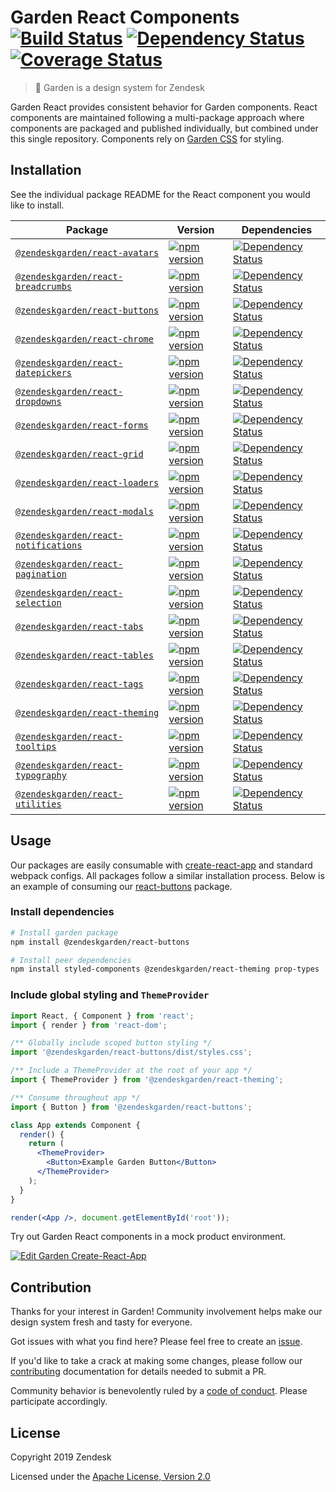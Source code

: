 # Garden React Components [![Build Status](https://img.shields.io/travis/zendeskgarden/react-components/master.svg?style=flat-square)](https://travis-ci.org/zendeskgarden/react-components) [![Dependency Status](https://img.shields.io/david/dev/zendeskgarden/react-components.svg?style=flat-square)](https://david-dm.org/zendeskgarden/react-components?type=dev) [![Coverage Status](https://img.shields.io/coveralls/github/zendeskgarden/react-components/master.svg?style=flat-square)](https://coveralls.io/github/zendeskgarden/react-components) <!-- markdownlint-disable -->

<!-- markdownlint-enable -->

> :seedling: Garden is a design system for Zendesk

Garden React provides consistent behavior for Garden components.
React components are maintained following a multi-package approach where
components are packaged and published individually, but combined under
this single repository. Components rely on [Garden
CSS](https://github.com/zendeskgarden/css-components) for styling.

## Installation

See the individual package README for the React component you would like
to install.

| Package                                                        | Version                                                             | Dependencies                                                                           |
| -------------------------------------------------------------- | ------------------------------------------------------------------- | -------------------------------------------------------------------------------------- |
| [`@zendeskgarden/react-avatars`](packages/avatars)             | [![npm version][avatars npm version]][avatars npm link]             | [![Dependency Status][avatars dependency status]][avatars dependency link]             |
| [`@zendeskgarden/react-breadcrumbs`](packages/breadcrumbs)     | [![npm version][breadcrumbs npm version]][breadcrumbs npm link]     | [![Dependency Status][breadcrumbs dependency status]][breadcrumbs dependency link]     |
| [`@zendeskgarden/react-buttons`](packages/buttons)             | [![npm version][buttons npm version]][buttons npm link]             | [![Dependency Status][buttons dependency status]][buttons dependency link]             |
| [`@zendeskgarden/react-chrome`](packages/chrome)               | [![npm version][chrome npm version]][chrome npm link]               | [![Dependency Status][chrome dependency status]][chrome dependency link]               |
| [`@zendeskgarden/react-datepickers`](packages/datepickers)     | [![npm version][datepickers npm version]][datepickers npm link]     | [![Dependency Status][datepickers dependency status]][datepickers dependency link]     |
| [`@zendeskgarden/react-dropdowns`](packages/dropdowns)         | [![npm version][dropdowns npm version]][dropdowns npm link]         | [![Dependency Status][dropdowns dependency status]][dropdowns dependency link]         |
| [`@zendeskgarden/react-forms`](packages/forms)                 | [![npm version][forms npm version]][forms npm link]                 | [![Dependency Status][forms dependency status]][forms dependency link]                 |
| [`@zendeskgarden/react-grid`](packages/grid)                   | [![npm version][grid npm version]][grid npm link]                   | [![Dependency Status][grid dependency status]][grid dependency link]                   |
| [`@zendeskgarden/react-loaders`](packages/loaders)             | [![npm version][loaders npm version]][loaders npm link]             | [![Dependency Status][loaders dependency status]][loaders dependency link]             |
| [`@zendeskgarden/react-modals`](packages/modals)               | [![npm version][modals npm version]][modals npm link]               | [![Dependency Status][modals dependency status]][modals dependency link]               |
| [`@zendeskgarden/react-notifications`](packages/notifications) | [![npm version][notifications npm version]][notifications npm link] | [![Dependency Status][notifications dependency status]][notifications dependency link] |
| [`@zendeskgarden/react-pagination`](packages/pagination)       | [![npm version][pagination npm version]][pagination npm link]       | [![Dependency Status][pagination dependency status]][pagination dependency link]       |
| [`@zendeskgarden/react-selection`](packages/selection)         | [![npm version][selection npm version]][selection npm link]         | [![Dependency Status][selection dependency status]][selection dependency link]         |
| [`@zendeskgarden/react-tabs`](packages/tabs)                   | [![npm version][tabs npm version]][tabs npm link]                   | [![Dependency Status][tabs dependency status]][tabs dependency link]                   |
| [`@zendeskgarden/react-tables`](packages/tables)               | [![npm version][tables npm version]][tables npm link]               | [![Dependency Status][tables dependency status]][tables dependency link]               |
| [`@zendeskgarden/react-tags`](packages/tags)                   | [![npm version][tags npm version]][tags npm link]                   | [![Dependency Status][tags dependency status]][tags dependency link]                   |
| [`@zendeskgarden/react-theming`](packages/theming)             | [![npm version][theming npm version]][theming npm link]             | [![Dependency Status][theming dependency status]][theming dependency link]             |
| [`@zendeskgarden/react-tooltips`](packages/tooltips)           | [![npm version][tooltips npm version]][tooltips npm link]           | [![Dependency Status][tooltips dependency status]][tooltips dependency link]           |
| [`@zendeskgarden/react-typography`](packages/typography)       | [![npm version][typography npm version]][typography npm link]       | [![Dependency Status][typography dependency status]][typography dependency link]       |
| [`@zendeskgarden/react-utilities`](packages/utilities)         | [![npm version][utilities npm version]][utilities npm link]         | [![Dependency Status][utilities dependency status]][utilities dependency link]         |

[avatars npm version]: https://img.shields.io/npm/v/@zendeskgarden/react-avatars.svg?style=flat-square
[avatars npm link]: https://www.npmjs.com/package/@zendeskgarden/react-avatars
[avatars dependency status]: https://img.shields.io/david/zendeskgarden/react-components.svg?path=packages/avatars&style=flat-square
[avatars dependency link]: https://david-dm.org/zendeskgarden/react-components?path=packages/avatars
[breadcrumbs npm version]: https://img.shields.io/npm/v/@zendeskgarden/react-breadcrumbs.svg?style=flat-square
[breadcrumbs npm link]: https://www.npmjs.com/package/@zendeskgarden/react-breadcrumbs
[breadcrumbs dependency status]: https://img.shields.io/david/zendeskgarden/react-components.svg?path=packages/breadcrumbs&style=flat-square
[breadcrumbs dependency link]: https://david-dm.org/zendeskgarden/react-components?path=packages/breadcrumbs
[buttons npm version]: https://img.shields.io/npm/v/@zendeskgarden/react-buttons.svg?style=flat-square
[buttons npm link]: https://www.npmjs.com/package/@zendeskgarden/react-buttons
[buttons dependency status]: https://img.shields.io/david/zendeskgarden/react-components.svg?path=packages/buttons&style=flat-square
[buttons dependency link]: https://david-dm.org/zendeskgarden/react-components?path=packages/buttons
[chrome npm version]: https://img.shields.io/npm/v/@zendeskgarden/react-chrome.svg?style=flat-square
[chrome npm link]: https://www.npmjs.com/package/@zendeskgarden/react-chrome
[chrome dependency status]: https://img.shields.io/david/zendeskgarden/react-components.svg?path=packages/chrome&style=flat-square
[chrome dependency link]: https://david-dm.org/zendeskgarden/react-components?path=packages/chrome
[datepickers npm version]: https://img.shields.io/npm/v/@zendeskgarden/react-datepickers.svg?style=flat-square
[datepickers npm link]: https://www.npmjs.com/package/@zendeskgarden/react-datepickers
[datepickers dependency status]: https://img.shields.io/david/zendeskgarden/react-components.svg?path=packages/datepickers&style=flat-square
[datepickers dependency link]: https://david-dm.org/zendeskgarden/react-components?path=packages/datepickers
[dropdowns npm version]: https://img.shields.io/npm/v/@zendeskgarden/react-dropdowns.svg?style=flat-square
[dropdowns npm link]: https://www.npmjs.com/package/@zendeskgarden/react-dropdowns
[dropdowns dependency status]: https://img.shields.io/david/zendeskgarden/react-components.svg?path=packages/dropdowns&style=flat-square
[dropdowns dependency link]: https://david-dm.org/zendeskgarden/react-components?path=packages/dropdowns
[forms npm version]: https://img.shields.io/npm/v/@zendeskgarden/react-forms.svg?style=flat-square
[forms npm link]: https://www.npmjs.com/package/@zendeskgarden/react-forms
[forms dependency status]: https://img.shields.io/david/zendeskgarden/react-components.svg?path=packages/forms&style=flat-square
[forms dependency link]: https://david-dm.org/zendeskgarden/react-components?path=packages/forms
[grid npm version]: https://img.shields.io/npm/v/@zendeskgarden/react-grid.svg?style=flat-square
[grid npm link]: https://www.npmjs.com/package/@zendeskgarden/react-grid
[grid dependency status]: https://img.shields.io/david/zendeskgarden/react-components.svg?path=packages/grid&style=flat-square
[grid dependency link]: https://david-dm.org/zendeskgarden/react-components?path=packages/grid
[loaders npm version]: https://img.shields.io/npm/v/@zendeskgarden/react-loaders.svg?style=flat-square
[loaders npm link]: https://www.npmjs.com/package/@zendeskgarden/react-loaders
[loaders dependency status]: https://img.shields.io/david/zendeskgarden/react-components.svg?path=packages/loaders&style=flat-square
[loaders dependency link]: https://david-dm.org/zendeskgarden/react-components?path=packages/loaders
[modals npm version]: https://img.shields.io/npm/v/@zendeskgarden/react-modals.svg?style=flat-square
[modals npm link]: https://www.npmjs.com/package/@zendeskgarden/react-modals
[modals dependency status]: https://img.shields.io/david/zendeskgarden/react-components.svg?path=packages/modals&style=flat-square
[modals dependency link]: https://david-dm.org/zendeskgarden/react-components?path=packages/modals
[notifications npm version]: https://img.shields.io/npm/v/@zendeskgarden/react-notifications.svg?style=flat-square
[notifications npm link]: https://www.npmjs.com/package/@zendeskgarden/react-notifications
[notifications dependency status]: https://img.shields.io/david/zendeskgarden/react-components.svg?path=packages/notifications&style=flat-square
[notifications dependency link]: https://david-dm.org/zendeskgarden/react-components?path=packages/notifications
[pagination npm version]: https://img.shields.io/npm/v/@zendeskgarden/react-pagination.svg?style=flat-square
[pagination npm link]: https://www.npmjs.com/package/@zendeskgarden/react-pagination
[pagination dependency status]: https://img.shields.io/david/zendeskgarden/react-components.svg?path=packages/pagination&style=flat-square
[pagination dependency link]: https://david-dm.org/zendeskgarden/react-components?path=packages/pagination
[selection npm version]: https://img.shields.io/npm/v/@zendeskgarden/react-selection.svg?style=flat-square
[selection npm link]: https://www.npmjs.com/package/@zendeskgarden/react-selection
[selection dependency status]: https://img.shields.io/david/zendeskgarden/react-components.svg?path=packages/selection&style=flat-square
[selection dependency link]: https://david-dm.org/zendeskgarden/react-components?path=packages/selection
[tabs npm version]: https://img.shields.io/npm/v/@zendeskgarden/react-tabs.svg?style=flat-square
[tabs npm link]: https://www.npmjs.com/package/@zendeskgarden/react-tabs
[tabs dependency status]: https://img.shields.io/david/zendeskgarden/react-components.svg?path=packages/tabs&style=flat-square
[tabs dependency link]: https://david-dm.org/zendeskgarden/react-components?path=packages/tabs
[tables npm version]: https://img.shields.io/npm/v/@zendeskgarden/react-tables.svg?style=flat-square
[tables npm link]: https://www.npmjs.com/package/@zendeskgarden/react-tables
[tables dependency status]: https://img.shields.io/david/zendeskgarden/react-components.svg?path=packages/tables&style=flat-square
[tables dependency link]: https://david-dm.org/zendeskgarden/react-components?path=packages/tables
[tags npm version]: https://img.shields.io/npm/v/@zendeskgarden/react-tags.svg?style=flat-square
[tags npm link]: https://www.npmjs.com/package/@zendeskgarden/react-tags
[tags dependency status]: https://img.shields.io/david/zendeskgarden/react-components.svg?path=packages/tags&style=flat-square
[tags dependency link]: https://david-dm.org/zendeskgarden/react-components?path=packages/tags
[theming npm version]: https://img.shields.io/npm/v/@zendeskgarden/react-theming.svg?style=flat-square
[theming npm link]: https://www.npmjs.com/package/@zendeskgarden/react-theming
[theming dependency status]: https://img.shields.io/david/zendeskgarden/react-components.svg?path=packages/theming&style=flat-square
[theming dependency link]: https://david-dm.org/zendeskgarden/react-components?path=packages/theming
[tooltips npm version]: https://img.shields.io/npm/v/@zendeskgarden/react-tooltips.svg?style=flat-square
[tooltips npm link]: https://www.npmjs.com/package/@zendeskgarden/react-tooltips
[tooltips dependency status]: https://img.shields.io/david/zendeskgarden/react-components.svg?path=packages/tooltips&style=flat-square
[tooltips dependency link]: https://david-dm.org/zendeskgarden/react-components?path=packages/tooltips
[typography npm version]: https://img.shields.io/npm/v/@zendeskgarden/react-typography.svg?style=flat-square
[typography npm link]: https://www.npmjs.com/package/@zendeskgarden/react-typography
[typography dependency status]: https://img.shields.io/david/zendeskgarden/react-components.svg?path=packages/typography&style=flat-square
[typography dependency link]: https://david-dm.org/zendeskgarden/react-components?path=packages/typography
[utilities npm version]: https://img.shields.io/npm/v/@zendeskgarden/react-utilities.svg?style=flat-square
[utilities npm link]: https://www.npmjs.com/package/@zendeskgarden/react-utilities
[utilities dependency status]: https://img.shields.io/david/zendeskgarden/react-components.svg?path=packages/utilities&style=flat-square
[utilities dependency link]: https://david-dm.org/zendeskgarden/react-components?path=packages/utilities

## Usage

Our packages are easily consumable with
[create-react-app](https://github.com/facebook/create-react-app)
and standard webpack configs. All packages follow a similar installation process.
Below is an example of consuming our
[react-buttons](https://www.npmjs.com/package/@zendeskgarden/react-buttons)
package.

### Install dependencies

```sh
# Install garden package
npm install @zendeskgarden/react-buttons

# Install peer dependencies
npm install styled-components @zendeskgarden/react-theming prop-types
```

### Include global styling and `ThemeProvider`

```jsx
import React, { Component } from 'react';
import { render } from 'react-dom';

/** Globally include scoped button styling */
import '@zendeskgarden/react-buttons/dist/styles.css';

/** Include a ThemeProvider at the root of your app */
import { ThemeProvider } from '@zendeskgarden/react-theming';

/** Consume throughout app */
import { Button } from '@zendeskgarden/react-buttons';

class App extends Component {
  render() {
    return (
      <ThemeProvider>
        <Button>Example Garden Button</Button>
      </ThemeProvider>
    );
  }
}

render(<App />, document.getElementById('root'));
```

Try out Garden React components in a mock product environment.

[![Edit Garden Create-React-App](https://codesandbox.io/static/img/play-codesandbox.svg)](https://codesandbox.io/s/github/zendeskgarden/react-components/tree/master/examples/codesandbox/garden-create-react-app)

## Contribution

Thanks for your interest in Garden! Community involvement helps make our
design system fresh and tasty for everyone.

Got issues with what you find here? Please feel free to create an
[issue](https://github.com/zendeskgarden/react-components/issues/new).

If you'd like to take a crack at making some changes, please follow our
[contributing](.github/CONTRIBUTING.md) documentation for details
needed to submit a PR.

Community behavior is benevolently ruled by a [code of
conduct](.github/CODE_OF_CONDUCT.md). Please participate accordingly.

## License

Copyright 2019 Zendesk

Licensed under the [Apache License, Version 2.0](LICENSE.md)
